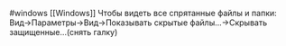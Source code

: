 #windows [[Windows]]
Чтобы видеть все спрятанные файлы и папки: Вид->Параметры->Вид->Показывать скрытые файлы...->Скрывать защищенные...(снять галку)
